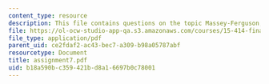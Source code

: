 ```yaml
---
content_type: resource
description: This file contains questions on the topic Massey-Ferguson, 1980.
file: https://ol-ocw-studio-app-qa.s3.amazonaws.com/courses/15-414-financial-management-summer-2003/b18a590bc359421bd8a16697b0c78001_assignment7.pdf
file_type: application/pdf
parent_uid: ce2fdaf2-ac43-bec7-a309-b98a05787abf
resourcetype: Document
title: assignment7.pdf
uid: b18a590b-c359-421b-d8a1-6697b0c78001
---
```

